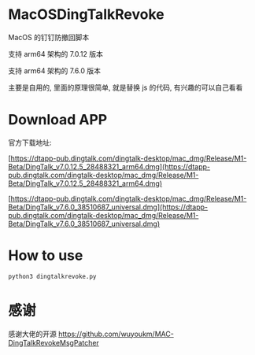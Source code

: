 # MacOSDingTalkRevoke
MacOS 的钉钉防撤回脚本

支持 arm64 架构的 7.0.12 版本

支持 arm64 架构的 7.6.0 版本

主要是自用的, 里面的原理很简单, 就是替换 js 的代码, 有兴趣的可以自己看看

# Download APP
官方下载地址:

[https://dtapp-pub.dingtalk.com/dingtalk-desktop/mac_dmg/Release/M1-Beta/DingTalk_v7.0.12.5_28488321_arm64.dmg](https://dtapp-pub.dingtalk.com/dingtalk-desktop/mac_dmg/Release/M1-Beta/DingTalk_v7.0.12.5_28488321_arm64.dmg)

[https://dtapp-pub.dingtalk.com/dingtalk-desktop/mac_dmg/Release/M1-Beta/DingTalk_v7.6.0_38510687_universal.dmg](https://dtapp-pub.dingtalk.com/dingtalk-desktop/mac_dmg/Release/M1-Beta/DingTalk_v7.6.0_38510687_universal.dmg)

# How to use

```python
python3 dingtalkrevoke.py
```

# 感谢

感谢大佬的开源
https://github.com/wuyoukm/MAC-DingTalkRevokeMsgPatcher
